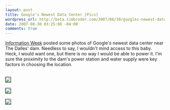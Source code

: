 ```yaml
--- 
layout: post
title: Google's Newest Data Center [Pics]
wordpress_url: http://beta.timbroder.com/2007/08/30/googles-newest-data-center-pics/
date: 2007-08-30 03:25:00 -04:00
comments: true
---
```

<a href="http://www.informationweek.com/galleries/showImage.jhtml?galleryID=62">Information Week</a> posted some photos of Google's newest data center near The Dalles' dam.  Needless to say, I wouldn't mind access to this baby.  Heck, I would want one, but there is no way I would be able to power it.  I'm sure the proximity to the dam's power station and water supply were key factors in choosing the location.
<br /><br />

<img src="http://i.cmpnet.com/infoweek/galleries/automated/62/google12_full.JPG" border="1" /><br /><br />
<img src="http://i.cmpnet.com/infoweek/galleries/automated/62/google11_full.JPG" border="1" /><br /><br />
<img src="http://i.cmpnet.com/infoweek/galleries/automated/62/google7_full.JPG" border="1" /><br /><br />
